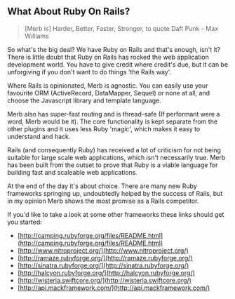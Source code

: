 ## What About Ruby On Rails?

> [Merb is] Harder, Better, Faster, Stronger, to quote Daft Punk - Max Williams

So what's the big deal? We have Ruby on Rails and that's enough, isn't it? There is little doubt that Ruby on Rails has rocked the web application development world. You have to give credit where credit's due, but it can be unforgiving if you don't want to do things 'the Rails way'.
 
Where Rails is opinionated, Merb is agnostic. You can easily use your favourite ORM (ActiveRecord, DataMapper, Sequel) or none at all, and choose the Javascript library and template language.

Merb also has super-fast routing and is thread-safe (If performant were a word, Merb would be it). The core functionality is kept separate from the other plugins and it uses less Ruby 'magic', which makes it easy to understand and hack.

Rails (and consequently Ruby) has received a lot of criticism for not being suitable for large scale web applications, which isn't necessarily true. Merb has been built from the outset to prove that Ruby is a viable language for building fast and scaleable web applications.

At the end of the day it's about choice. There are many new Ruby frameworks springing up, undoubtedly helped by the success of Rails, but in my opinion Merb shows the most promise as a Rails competitor.

If you'd like to take a look at some other frameworks these links should get you started:

- [http://camping.rubyforge.org/files/README.html](http://camping.rubyforge.org/files/README.html)
- [http://www.nitroproject.org/](http://www.nitroproject.org/)
- [http://ramaze.rubyforge.org/](http://ramaze.rubyforge.org/)
- [http://sinatra.rubyforge.org/](http://sinatra.rubyforge.org/)
- [http://halcyon.rubyforge.org/](http://halcyon.rubyforge.org/)
- [http://wisteria.swiftcore.org/](http://wisteria.swiftcore.org/)
- [http://api.mackframework.com/](http://api.mackframework.com/)
